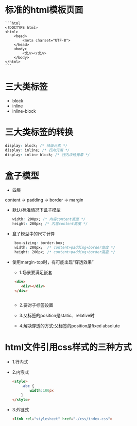 # 标准的html模板页面

    ```html
    <!DOCTYPE html>
    <html>
        <head>
            <meta charset="UTF-8">
        </head>
        <body>
            <div></div>
        </body>
    </html>
    ```

# 三大类标签

 - block
 - inline
 - inline-block

# 三大类标签的转换

 ```css
 display: block; /* 块级元素 */
 display: inline; /* 行内元素 */
 display: inline-block; /* 行内块级元素 */
 ```

# 盒子模型

 - 四层

  content -> padding -> border -> margin

 - 默认/标准情况下盒子模型

   ```css
   width: 200px; /* 内容content宽度 */ 
   height: 200px; /* 内容content高度 */
   ```
 - 盒子模型中的尺寸计算

   ```css
    box-sizing: border-box; 
    width: 200px;  /* content+padding+border宽度 */ 
    height: 200px; /* content+padding+border高度 */
   ```

 - 使用margin-top时，有可能出现“穿透效果”

   - 1.场景要满足嵌套 

    ```html
     <div>
        <div></div>
     </div>
        
    ```

   - 2.要对子标签设置

   - 3.父标签的position是static、relative时

   - 4.解决穿透的方式:父标签的position是fixed absolute

  

# html文件引用css样式的三种方式

 - 1.行内式
 - 2.内嵌式
    ```html
    <style>
        .abc {
            width:100px
        }
    </style>
    ```
 - 3.外链式

    ```html
    <link rel="stylesheet" href="./css/index.css">
    ```

